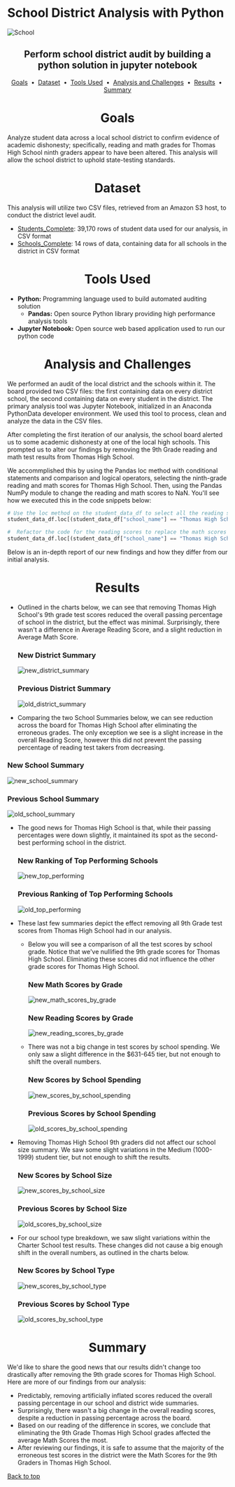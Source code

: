 # School District Analysis with Python

![School](images/school.jpg)

## <div align="center">Perform school district audit by building a python solution in jupyter notebook</div>

<p align="center">
<a href="#goals">Goals</a> &nbsp;&bull;&nbsp;
<a href="#dataset">Dataset</a> &nbsp;&bull;&nbsp;
<a href="#tools-used">Tools Used</a> &nbsp;&bull;&nbsp;
<a href="#analysis-and-challenges">Analysis and Challenges</a> &nbsp;&bull;&nbsp;
<a href="#results">Results</a> &nbsp;&bull;&nbsp;
<a href="#summary">Summary</a>
</p>

# <div align="center">Goals</div>
Analyze student data across a local school district to confirm evidence of academic dishonesty; specifically, reading and math grades for Thomas High School ninth graders appear to have been altered. This analysis will allow the school district to uphold state-testing standards.

# <div align="center">Dataset</div>
This analysis will utilize two CSV files, retrieved from an Amazon S3 host, to conduct the district level audit.

- [Students_Complete](data/students_complete.csv): 39,170 rows of student data used for our analysis, in CSV format
- [Schools_Complete](data/schools_complete.csv): 14 rows of data, containing data for all schools in the district in CSV format

# <div align="center">Tools Used</div>
- **Python:** Programming language used to build automated auditing solution
  - **Pandas:** Open source Python library providing high performance analysis tools
- **Jupyter Notebook:** Open source web based application used to run our python code


# <div align="center">Analysis and Challenges</div>
We performed an audit of the local district and the schools within it. The board provided two CSV files: the first containing data on every district school, the second containing data on every student in the district. The primary analysis tool was Jupyter Notebook, initialized in an Anaconda PythonData developer environment. We used this tool to process, clean and analyze the data in the CSV files. 

After completing the first iteration of our analysis, the school board alerted us to some academic dishonesty at one of the local high schools. This prompted us to alter our findings by removing the 9th Grade reading and math test results from Thomas High School. 

We accommplished this by using the Pandas loc method with conditional statements and comparison and logical operators, selecting the ninth-grade reading and math scores for Thomas High School. Then, using the Pandas NumPy module to change the reading and math scores to NaN. You'll see how we executed this in the code snippets below:

```python
# Use the loc method on the student_data_df to select all the reading scores from the 9th grade at Thomas High School and replace them with NaN.
student_data_df.loc[(student_data_df["school_name"] == "Thomas High School") & (student_data_df["grade"] == "9th"),["reading_score"]] = np.nan
```
```python
#  Refactor the code for the reading scores to replace the math scores with NaN.
student_data_df.loc[(student_data_df["school_name"] == "Thomas High School") & (student_data_df["grade"] == "9th"),["math_score"]] = np.nan
```
Below is an in-depth report of our new findings and how they differ from our initial analysis.

# <div align="center">Results</div>
- Outlined in the charts below, we can see that removing Thomas High School's 9th grade test scores reduced the overall passing percentage of school in the district, but the effect was minimal. Surprisingly, there wasn't a difference in Average Reading Score, and a slight reduction in Average Math Score.
 
  ### New District Summary
    ![new_district_summary](images/new_district_summary.png)  
  ### Previous District Summary
    ![old_district_summary](images/old_district_summary.png)


- Comparing the two School Summaries below, we can see reduction across the board for Thomas High School after eliminating the erroneous grades. The only exception we see is a slight increase in the overall Reading Score, however this did not prevent the passing percentage of reading test takers from decreasing.

### New School Summary
![new_school_summary](images/new_school_summary.png)
  
### Previous School Summary
![old_school_summary](images/old_school_summary.png)
- The good news for Thomas High School is that, while their passing percentages were down slightly, it maintained its spot as the second-best performing school in the district.

  ### New Ranking of Top Performing Schools
    ![new_top_performing](images/new_top_performing.png)

  ### Previous Ranking of Top Performing Schools
    ![old_top_performing](images/old_top_performing.png)

- These last few summaries depict the effect removing all 9th Grade test scores from Thomas High School had in our analysis.

  - Below you will see a comparison of all the test scores by school grade. Notice that we've nullified the 9th grade scores for Thomas High School. Eliminating these scores did not influence the other grade scores for Thomas High School.

    ### New Math Scores by Grade
    
    ![new_math_scores_by_grade](images/new_math_scores_by_grade.png)
    
    ### New Reading Scores by Grade
    ![new_reading_scores_by_grade](images/new_reading_scores_by_grade.png)
  
  - There was not a big change in test scores by school spending. We only saw a slight difference in the $631-645 tier, but not enough to shift the overall numbers. 
    
    ### New Scores by School Spending    
    ![new_scores_by_school_spending](images/new_scores_by_school_spending.png)

    ### Previous Scores by School Spending
    ![old_scores_by_school_spending](images/old_scores_by_school_spending.png)

- Removing Thomas High School 9th graders did not affect our school size summary. We saw some slight variations in the Medium (1000-1999) student tier, but not enough to shift the results.
    ### New Scores by School Size  
    ![new_scores_by_school_size](images/new_scores_by_school_size.png)
    
    ### Previous Scores by School Size
    ![old_scores_by_school_size](images/old_scores_by_school_size.png)

- For our school type breakdown, we saw slight variations within the Charter School test results. These changes did not cause a big enough shift in the overall numbers, as outlined in the charts below.
    
    ### New Scores by School Type
    ![new_scores_by_school_type](images/new_scores_by_school_type.png)
    
    ### Previous Scores by School Type
    ![old_scores_by_school_type](images/old_scores_by_school_type.png)

# <div align="center">Summary</div>
We'd like to share the good news that our results didn't change too drastically after removing the 9th grade scores for Thomas High School. Here are more of our findings from our analysis:

- Predictably, removing artificially inflated scores reduced the overall passing percentage in our school and district wide summaries.
- Surprisingly, there wasn't a big change in the overall reading scores, despite a reduction in passing percentage across the board.
- Based on our reading of the difference in scores, we conclude that eliminating the 9th Grade Thomas High School grades affected the average Math Scores the most.
- After reviewing our findings, it is safe to assume that the majority of the erroneous test scores in the district were the Math Scores for the 9th Graders in Thomas High School.

[Back to top](#school-district-analysis-with-python)






